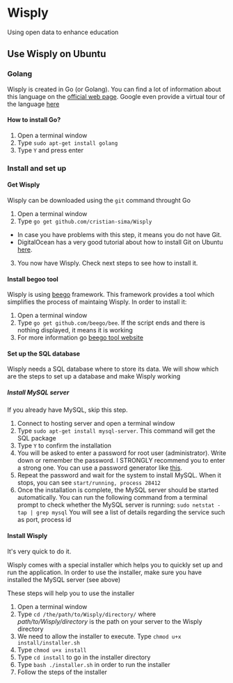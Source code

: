 # Wisply
Using open data to enhance education


## Use Wisply on Ubuntu

### Golang

Wisply is created in Go (or Golang). You can find a lot of information about this language on the [official web page](http://golang.org/). Google even provide a virtual tour of the language [here](https://tour.golang.org/welcome/1)

#### How to install Go?

1. Open a terminal window
2. Type `sudo apt-get install golang`
3. Type `Y` and press enter


### Install and set up

#### Get Wisply

Wisply can be downloaded using the `git` command throught Go

1. Open a terminal window
2. Type `go get github.com/cristian-sima/Wisply`
  * In case you have problems with this step, it means you do not have Git. 
  * DigitalOcean has a very good tutorial about how to install Git on Ubuntu [here](https://www.digitalocean.com/community/tutorials/how-to-install-git-on-ubuntu-14-04).
3. You now have Wisply. Check next steps to see how to install it.

#### Install begoo tool

Wisply is using [beego](http://beego.me/) framework. This framework provides a tool which simplifies the process of maintaing Wisply. In order to install it:

1. Open a terminal window
2. Type `go get github.com/beego/bee`. If the script ends and there is nothing displayed, it means it is working
2. For more information go [beego tool website](http://beego.me/docs/install/bee.md)



#### Set up the SQL database

Wisply needs a SQL database where to store its data. We will show which are the steps to set up a database and make Wisply working

##### Install MySQL server

If you already have MySQL, skip this step.

1. Connect to hosting server and open a terminal window
2. Type `sudo apt-get install mysql-server`. This command will get the SQL package
3. Type `Y` to confirm the installation
4. You will be asked to enter a password for root user (administrator). Write down or remember the password. I STRONGLY recommend you to enter a strong one. You can use a password generator like [this](https://strongpasswordgenerator.com/).
5. Repeat the password and wait for the system to install MySQL. When it stops, you can see
  `start/running, process 28412`
6. Once the installation is complete, the MySQL server should be started automatically. You can run the following command from a terminal prompt to check whether the MySQL server is running:
  `sudo netstat -tap | grep mysql`
  You will see a list of details regarding the service such as port, process id
  
#### Install Wisply

It's very quick to do it.

Wisply comes with a special installer which helps you to quickly set up and run the application. In order to use the installer, make sure you have installed the MySQL server (see above)

These steps will help you to use the installer

1. Open a terminal window
2. Type `cd /the/path/to/Wisply/directory/` where *path/to/Wisply/directory* is the path on your server to the Wisply directory
3. We need to allow the installer to execute. Type `chmod u+x install/installer.sh`
4. Type `chmod u+x install` 
4. Type `cd install` to go in the installer directory
5. Type `bash ./installer.sh` in order to run the installer
6. Follow the steps of the installer
